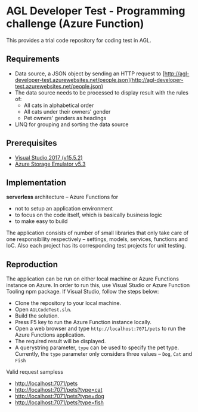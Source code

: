 # AGL Developer Test - Programming challenge (Azure Function) #

This provides a trial code repository for coding test in AGL.


## Requirements ##

* Data source, a JSON object by sending an HTTP request to [http://agl-developer-test.azurewebsites.net/people.json](http://agl-developer-test.azurewebsites.net/people.json)
* The data source needs to be processed to display result with the rules of:
  * All cats in alphabetical order
  * All cats under their owners' gender
  * Pet owners' genders as headings
* LINQ for grouping and sorting the data source


## Prerequisites ##

* [Visual Studio 2017 (v15.5.2)](https://www.visualstudio.com/)
* [Azure Storage Emulator v5.3](https://docs.microsoft.com/en-au/azure/storage/common/storage-use-emulator)


## Implementation ##

**serverless** architecture &ndash; Azure Functions for

* not to setup an application environment
* to focus on the code itself, which is basically business logic
* to make easy to build

The application consists of number of small libraries that only take care of one responsibility respectively &ndash; settings, models, services, functions and IoC. 
Also each project has its corresponding test projects for unit testing.


## Reproduction ##

The application can be run on either local machine or Azure Functions instance on Azure. 
In order to run this, use Visual Studio or Azure Function Tooling npm package. 
If Visual Studio, follow the steps below:

* Clone the repository to your local machine.
* Open `AGLCodeTest.sln`.
* Build the solution.
* Press F5 key to run the Azure Function instance locally.
* Open a web browser and type `http://localhost:7071/pets` to run the Azure Functions application.
* The required result will be displayed.
* A querystring parameter, `type` can be used to specify the pet type. Currently, the `type` parameter only considers three values &ndash; `Dog`, `Cat` and `Fish`

Valid request sampless

* [http://localhost:7071/pets](http://localhost:7071/pets)
* [http://localhost:7071/pets?type=cat](http://localhost:7071/pets?type=cat)
* [http://localhost:7071/pets?type=dog](http://localhost:7071/pets?type=dog)
* [http://localhost:7071/pets?type=fish](http://localhost:7071/pets?type=fish)

